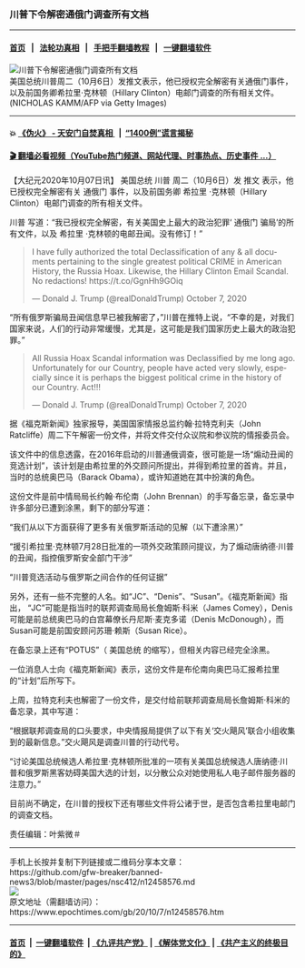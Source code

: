 ### 川普下令解密通俄门调查所有文档
------------------------

#### [首页](https://github.com/gfw-breaker/banned-news3/blob/master/README.md) &nbsp;&nbsp;|&nbsp;&nbsp; [法轮功真相](https://github.com/begood0513/basic/blob/master/README.md)  &nbsp;&nbsp;|&nbsp;&nbsp; [手把手翻墙教程](https://github.com/gfw-breaker/guides/wiki)  &nbsp;&nbsp;|&nbsp;&nbsp; [一键翻墙软件](https://github.com/gfw-breaker/nogfw/blob/master/README.md)  



<div><img alt="川普下令解密通俄门调查所有文档" class="attachment-djy_600_400 size-djy_600_400 wp-post-image" src="https://i.epochtimes.com/assets/uploads/2020/10/GettyImages-1228916163-600x400.jpg"/>
<div class="caption">
 美国总统川普周二（10月6日）发推文表示，他已授权完全解密有关通俄门事件，以及前国务卿希拉里·克林顿（Hillary Clinton）电邮门调查的所有相关文件。(NICHOLAS KAMM/AFP via Getty Images)
</div></div><hr/>

#### 💥 [《伪火》 - 天安门自焚真相 ](http://158.247.195.190:10000/videos/blog/weihuo.html)&nbsp; |&nbsp; [“1400例”谎言揭秘  ](http://158.247.195.190:10000/videos/blog/jiexi1400.html)

#### [ 🎬  翻墙必看视频（YouTube热门频道、网站代理、时事热点、历史事件 ...）](https://github.com/gfw-breaker/links/blob/master/banned.md)

<div><p>
 【大纪元2020年10月07日讯】
 <ok href="https://www.epochtimes.com/gb/tag/%E7%BE%8E%E5%9B%BD%E6%80%BB%E7%BB%9F.html">
  美国总统
 </ok>
 <ok href="https://www.epochtimes.com/gb/tag/%E5%B7%9D%E6%99%AE.html">
  川普
 </ok>
 周二（10月6日）发
 <ok href="https://www.epochtimes.com/gb/tag/%E6%8E%A8%E6%96%87.html">
  推文
 </ok>
 表示，他已授权完全解密有关
 <ok href="https://www.epochtimes.com/gb/tag/%E9%80%9A%E4%BF%84%E9%97%A8.html">
  通俄门
 </ok>
 事件，以及前国务卿
 <ok href="https://www.epochtimes.com/gb/tag/%E5%B8%8C%E6%8B%89%E9%87%8C.html">
  希拉里
 </ok>
 ·克林顿（Hillary Clinton）电邮门调查的所有相关文件。
</p>
<p>
 <ok href="https://www.epochtimes.com/gb/tag/%E5%B7%9D%E6%99%AE.html">
  川普
 </ok>
 写道：“我已授权完全解密，有关美国史上最大的政治犯罪‘
 <ok href="https://www.epochtimes.com/gb/tag/%E9%80%9A%E4%BF%84%E9%97%A8.html">
  通俄门
 </ok>
 骗局’的所有文件，以及
 <ok href="https://www.epochtimes.com/gb/tag/%E5%B8%8C%E6%8B%89%E9%87%8C.html">
  希拉里
 </ok>
 ·克林顿的电邮丑闻。没有修订！”
</p>
<blockquote class="twitter-tweet">
 <p dir="ltr" lang="en">
  I have fully authorized the total Declassification of any &amp; all documents pertaining to the single greatest political CRIME in American History, the Russia Hoax. Likewise, the Hillary Clinton Email Scandal. No redactions!
  <ok href="https://t.co/GgnHh9GOiq">
   https://t.co/GgnHh9GOiq
  </ok>
 </p>
 <p>
  — Donald J. Trump (@realDonaldTrump)
  <ok href="https://twitter.com/realDonaldTrump/status/1313640512025513984?ref_src=twsrc%5Etfw">
   October 7, 2020
  </ok>
 </p>
</blockquote>
<p>
</p>
<p>
 “所有俄罗斯骗局丑闻信息早已被我解密了，”川普在推特上说，“不幸的是，对我们国家来说，人们的行动非常缓慢，尤其是，这可能是我们国家历史上最大的政治犯罪。”
</p>
<blockquote class="twitter-tweet">
 <p dir="ltr" lang="en">
  All Russia Hoax Scandal information was Declassified by me long ago. Unfortunately for our Country, people have acted very slowly, especially since it is perhaps the biggest political crime in the history of our Country. Act!!!
 </p>
 <p>
  — Donald J. Trump (@realDonaldTrump)
  <ok href="https://twitter.com/realDonaldTrump/status/1313650640699224069?ref_src=twsrc%5Etfw">
   October 7, 2020
  </ok>
 </p>
</blockquote>
<p>
</p>
<p>
 据《福克斯新闻》独家报导，美国国家情报总监约翰·拉特克利夫（John Ratcliffe）周二下午解密一份文件，并将文件交付众议院和参议院的情报委员会。
</p>
<p>
 该文件中的信息透露，在2016年启动的川普通俄调查，很可能是一场“煽动丑闻的竞选计划”，该计划是由希拉里的外交顾问所提出，并得到希拉里的首肯。并且，当时的总统奥巴马（Barack Obama），或许知道她在其中扮演的角色。
</p>
<p>
 这份文件是前中情局局长约翰·布伦南（John Brennan）的手写备忘录，备忘录中许多部分已遭到涂黑，剩下的部分写道：
</p>
<p>
 “我们从以下方面获得了更多有关俄罗斯活动的见解（以下遭涂黑）”
</p>
<p>
 “援引希拉里·克林顿7月28日批准的一项外交政策顾问提议，为了煽动唐纳德·川普的丑闻，指控俄罗斯安全部门干涉”
</p>
<p>
 “川普竞选活动与俄罗斯之间合作的任何证据”
</p>
<p>
 另外，还有一些不完整的人名。如“JC”、“Denis”、“Susan”。《福克斯新闻》指出， “JC”可能是指当时的联邦调查局局长詹姆斯·科米（James Comey），Denis可能是前总统奥巴马的白宫幕僚长丹尼斯·麦克多诺（Denis McDonough），而Susan可能是前国安顾问苏珊·赖斯（Susan Rice）。
</p>
<p>
 在备忘录上还有“POTUS”（
 <ok href="https://www.epochtimes.com/gb/tag/%E7%BE%8E%E5%9B%BD%E6%80%BB%E7%BB%9F.html">
  美国总统
 </ok>
 的缩写），但相关内容已经完全涂黑。
</p>
<p>
 一位消息人士向《福克斯新闻》表示，这份文件是布伦南向奥巴马汇报希拉里的“计划”后所写下。
</p>
<p>
 上周，拉特克利夫也解密了一份文件，是交付给前联邦调查局局长詹姆斯·科米的备忘录，其中写道：
</p>
<p>
 “根据联邦调查局的口头要求，中央情报局提供了以下有关‘交火飓风’联合小组收集到的最新信息。”交火飓风是调查川普的行动代号。
</p>
<p>
 “讨论美国总统候选人希拉里·克林顿所批准的一项有关美国总统候选人唐纳德·川普和俄罗斯黑客妨碍美国大选的计划，以分散公众对她使用私人电子邮件服务器的注意力。”
</p>
<p>
 目前尚不确定，在川普的授权下还有哪些文件将公诸于世，是否包含希拉里电邮门的调查文档。
</p>
<p>
 责任编辑：叶紫微＃
</p>
</div>
<hr/>
手机上长按并复制下列链接或二维码分享本文章：<br/>
https://github.com/gfw-breaker/banned-news3/blob/master/pages/nsc412/n12458576.md <br/>
<a href='https://github.com/gfw-breaker/banned-news3/blob/master/pages/nsc412/n12458576.md'><img src='https://github.com/gfw-breaker/banned-news3/blob/master/pages/nsc412/n12458576.md.png'/></a> <br/>
原文地址（需翻墙访问）：https://www.epochtimes.com/gb/20/10/7/n12458576.htm


------------------------
#### [首页](https://github.com/gfw-breaker/banned-news3/blob/master/README.md) &nbsp;|&nbsp; [一键翻墙软件](https://github.com/gfw-breaker/nogfw/blob/master/README.md) &nbsp;| [《九评共产党》](https://github.com/gfw-breaker/9ping.md/blob/master/README.md#九评之一评共产党是什么) | [《解体党文化》](https://github.com/gfw-breaker/jtdwh.md/blob/master/README.md) | [《共产主义的终极目的》](https://github.com/gfw-breaker/gczydzjmd.md/blob/master/README.md)


<img src='http://gfw-breaker.win/banned-news3/pages/nsc412/n12458576.md' width='0px' height='0px'/>